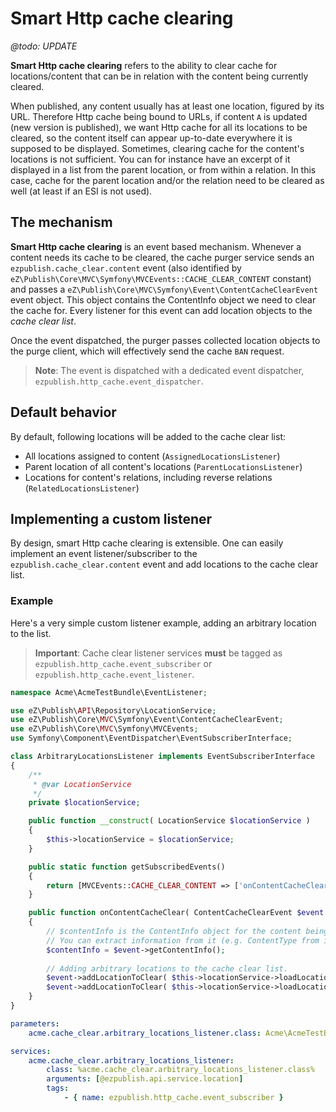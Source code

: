 # Smart Http cache clearing

_@todo: UPDATE_


**Smart Http cache clearing** refers to the ability to clear cache for locations/content that can be in relation with
the content being currently cleared.

When published, any content usually has at least one location, figured by its URL. Therefore Http cache being bound to 
URLs, if content `A` is updated (new version is published), we want Http cache for all its locations to be cleared, so 
the content itself can appear up-to-date everywhere it is supposed to be displayed.
Sometimes, clearing cache for the content's locations is not sufficient. You can for instance have an excerpt of it displayed
in a list from the parent location, or from within a relation. In this case, cache for the parent location and/or the relation
need to be cleared as well (at least if an ESI is not used).

## The mechanism
**Smart Http cache clearing** is an event based mechanism.
Whenever a content needs its cache to be cleared, the cache purger service sends an `ezpublish.cache_clear.content` event
(also identified by `eZ\Publish\Core\MVC\Symfony\MVCEvents::CACHE_CLEAR_CONTENT` constant) and passes a
`eZ\Publish\Core\MVC\Symfony\Event\ContentCacheClearEvent` event object. This object contains the ContentInfo object
we need to clear the cache for. Every listener for this event can add location objects to the *cache clear list*.

Once the event dispatched, the purger passes collected location objects to the purge client, which will effectively
send the cache `BAN` request.

> **Note**: The event is dispatched with a dedicated event dispatcher, `ezpublish.http_cache.event_dispatcher`.

## Default behavior
By default, following locations will be added to the cache clear list:

* All locations assigned to content (`AssignedLocationsListener`)
* Parent location of all content's locations (`ParentLocationsListener`)
* Locations for content's relations, including reverse relations (`RelatedLocationsListener`)

## Implementing a custom listener
By design, smart Http cache clearing is extensible. One can easily implement an event listener/subscriber to the 
`ezpublish.cache_clear.content` event and add locations to the cache clear list.

### Example
Here's a very simple custom listener example, adding an arbitrary location to the list.

> **Important**: Cache clear listener services **must** be tagged as `ezpublish.http_cache.event_subscriber` or 
> `ezpublish.http_cache.event_listener`.

```php
namespace Acme\AcmeTestBundle\EventListener;

use eZ\Publish\API\Repository\LocationService;
use eZ\Publish\Core\MVC\Symfony\Event\ContentCacheClearEvent;
use eZ\Publish\Core\MVC\Symfony\MVCEvents;
use Symfony\Component\EventDispatcher\EventSubscriberInterface;

class ArbitraryLocationsListener implements EventSubscriberInterface
{
    /**
     * @var LocationService
     */
    private $locationService;

    public function __construct( LocationService $locationService )
    {
        $this->locationService = $locationService;
    }

    public static function getSubscribedEvents()
    {
        return [MVCEvents::CACHE_CLEAR_CONTENT => ['onContentCacheClear', 100]];
    }

    public function onContentCacheClear( ContentCacheClearEvent $event )
    {
        // $contentInfo is the ContentInfo object for the content being cleared.
        // You can extract information from it (e.g. ContentType from its contentTypeId), using appropriate Repository services.
        $contentInfo = $event->getContentInfo();
        
        // Adding arbitrary locations to the cache clear list.
        $event->addLocationToClear( $this->locationService->loadLocation( 123 ) );
        $event->addLocationToClear( $this->locationService->loadLocation( 456 ) );
    }
}
```

```yaml
parameters:
    acme.cache_clear.arbitrary_locations_listener.class: Acme\AcmeTestBundle\EventListener\ArbitraryLocationsListener

services:
    acme.cache_clear.arbitrary_locations_listener:
        class: %acme.cache_clear.arbitrary_locations_listener.class%
        arguments: [@ezpublish.api.service.location]
        tags:
            - { name: ezpublish.http_cache.event_subscriber }
```
